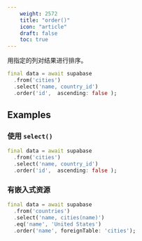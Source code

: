 ```yaml
---
    weight: 2572
    title: "order()"
    icon: "article"
    draft: false
    toc: true
---
```


用指定的列对结果进行排序。


```dart
final data = await supabase
  .from('cities')
  .select('name, country_id')
  .order('id',  ascending: false );
```


















## Examples

### 使用 `select()`



```dart
final data = await supabase
  .from('cities')
  .select('name, country_id')
  .order('id',  ascending: false );
```

### 有嵌入式资源



```dart
final data = await supabase
  .from('countries')
  .select('name, cities(name)')
  .eq('name', 'United States')
  .order('name', foreignTable: 'cities');
```